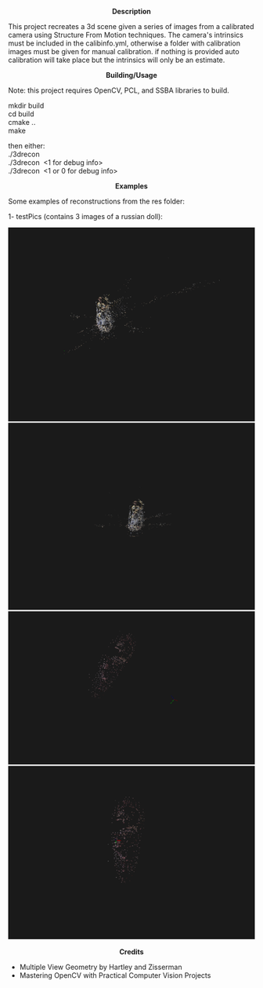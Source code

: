 <p align="center">
  <b>Description</b><br/>
</p>  

This project recreates a 3d scene given a series of images from a calibrated camera using Structure From Motion techniques. The camera's intrinsics must be included in the calibinfo.yml, otherwise a folder with calibration images must be given for manual calibration. if nothing is provided auto calibration will take place but the intrinsics will only be an estimate.<br/>

<p align="center">
  <b>Building/Usage</b><br/>
</p>

Note: this project requires OpenCV, PCL, and SSBA libraries to build.<br/>                                        

mkdir build<br/>
cd build<br/>
cmake ..<br/>
make<br/>

then either:<br/>
./3drecon <image directory><br/>
./3drecon <image directory> <1 for debug info><br/>
./3drecon <image directory> <calibration image path> <1 or 0 for debug info><br/>

<p align="center">
  <b>Examples</b><br/>
</p>
Some examples of reconstructions from the res folder:<br/>

1- testPics (contains 3 images of a russian doll):<br/>
<p align="center">
  <img src="https://raw.githubusercontent.com/ShayaP/3DReconstruction/master/result1.png"/><br/>
  <img src="https://raw.githubusercontent.com/ShayaP/3DReconstruction/master/result2.png"/><br/>
  <img src="https://raw.githubusercontent.com/ShayaP/3DReconstruction/master/Results/mask1.png"/><br/>
  <img src="https://raw.githubusercontent.com/ShayaP/3DReconstruction/master/Results/mask2.png"/><br/>
</p>

<p align="center">
  <b>Credits</b><br/>
</p>

* Multiple View Geometry by Hartley and Zisserman<br/>
* Mastering OpenCV with Practical Computer Vision Projects<br/>
